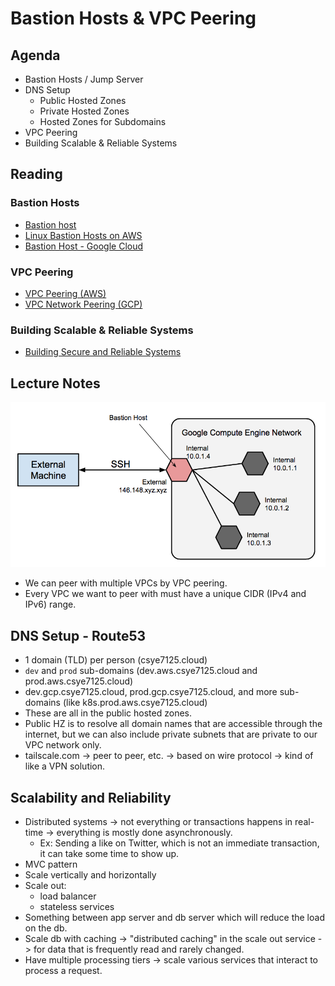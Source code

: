 # Bastion Hosts & VPC Peering

## Agenda

- Bastion Hosts / Jump Server
- DNS Setup
  - Public Hosted Zones
  - Private Hosted Zones
  - Hosted Zones for Subdomains
- VPC Peering
- Building Scalable & Reliable Systems

## Reading

### Bastion Hosts

- [Bastion host](https://en.wikipedia.org/wiki/Bastion_host)
- [Linux Bastion Hosts on AWS](https://aws.amazon.com/solutions/implementations/linux-bastion/)
- [Bastion Host - Google Cloud](https://cloud.google.com/solutions/connecting-securely#bastion)

### VPC Peering

- [VPC Peering (AWS)](https://docs.aws.amazon.com/vpc/latest/peering/what-is-vpc-peering.html)
- [VPC Network Peering (GCP)](https://cloud.google.com/vpc/docs/vpc-peering)

### Building Scalable & Reliable Systems

- [Building Secure and Reliable Systems](https://sre.google/books/building-secure-reliable-systems/)

## Lecture Notes

![Bastion Host](./image.png)

- We can peer with multiple VPCs by VPC peering.
- Every VPC we want to peer with must have a unique CIDR (IPv4 and IPv6) range.

## DNS Setup - Route53

- 1 domain (TLD) per person (csye7125.cloud)
- `dev` and `prod` sub-domains (dev.aws.csye7125.cloud and prod.aws.csye7125.cloud)
- dev.gcp.csye7125.cloud, prod.gcp.csye7125.cloud, and more sub-domains (like k8s.prod.aws.csye7125.cloud)
- These are all in the public hosted zones.
- Public HZ is to resolve all domain names that are accessible through the internet, but we can also include private subnets that are private to our VPC network only.
- tailscale.com -> peer to peer, etc. -> based on wire protocol -> kind of like a VPN solution.

## Scalability and Reliability

- Distributed systems -> not everything or transactions happens in real-time -> everything is mostly done asynchronously.
  - Ex: Sending a like on Twitter, which is not an immediate transaction, it can take some time to show up.
- MVC pattern
- Scale vertically and horizontally
- Scale out:
  - load balancer
  - stateless services
- Something between app server and db server which will reduce the load on the db.
- Scale db with caching -> "distributed caching" in the scale out service -> for data that is frequently read and rarely changed.
- Have multiple processing tiers -> scale various services that interact to process a request.
